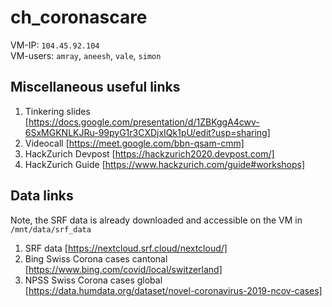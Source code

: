 # ch_coronascare
VM-IP: `104.45.92.104`  
VM-users: `amray`, `aneesh`, `vale`, `simon`

## Miscellaneous useful links
1. Tinkering slides [https://docs.google.com/presentation/d/1ZBKggA4cwv-6SxMGKNLKJRu-99pyG1r3CXDjxIQk1pU/edit?usp=sharing]
2. Videocall [https://meet.google.com/bbn-qsam-cmm]
3. HackZurich Devpost [https://hackzurich2020.devpost.com/]
4. HackZurich Guide [https://www.hackzurich.com/guide#workshops]

## Data links
Note, the SRF data is already downloaded and accessible on the VM in `/mnt/data/srf_data`
1. SRF data [https://nextcloud.srf.cloud/nextcloud/]
2. Bing Swiss Corona cases cantonal [https://www.bing.com/covid/local/switzerland]
3. NPSS Swiss Corona cases global [https://data.humdata.org/dataset/novel-coronavirus-2019-ncov-cases]
